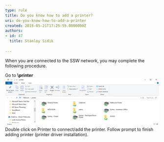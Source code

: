 ```yaml
---
type: rule
title: Do you know how to add a printer?
uri: do-you-know-how-to-add-a-printer
created: 2015-05-21T17:25:55.0000000Z
authors:
- id: 47
  title: Stanley Sidik

---
```


When you are connected to the SSW network, you may complete the following procedure.

Go to **\\printer**
 ![ Printers listed in Printer Server](printers.jpg)
Double click on Printer to connect/add the printer. Follow prompt to finish adding printer (printer driver installation).
